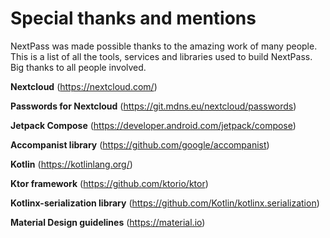 # Special thanks and mentions

NextPass was made possible thanks to the amazing work of many people. This is a list of all the tools, services and libraries used to build NextPass. Big thanks to all people involved.

**Nextcloud** (https://nextcloud.com/)

**Passwords for Nextcloud** (https://git.mdns.eu/nextcloud/passwords)

**Jetpack Compose** (https://developer.android.com/jetpack/compose)

**Accompanist library** (https://github.com/google/accompanist)

**Kotlin** (https://kotlinlang.org/)

**Ktor framework** (https://github.com/ktorio/ktor)

**Kotlinx-serialization library** (https://github.com/Kotlin/kotlinx.serialization)

**Material Design guidelines** (https://material.io)
